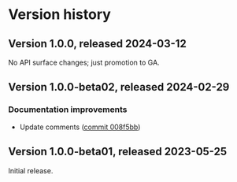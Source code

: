 # Version history

## Version 1.0.0, released 2024-03-12

No API surface changes; just promotion to GA.

## Version 1.0.0-beta02, released 2024-02-29

### Documentation improvements

- Update comments ([commit 008f5bb](https://github.com/googleapis/google-cloud-dotnet/commit/008f5bb4e4c9b74ec32c1902fd261de87d0bff79))

## Version 1.0.0-beta01, released 2023-05-25

Initial release.
